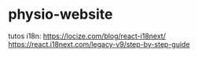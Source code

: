 # physio-website

tutos i18n:
https://locize.com/blog/react-i18next/
https://react.i18next.com/legacy-v9/step-by-step-guide
